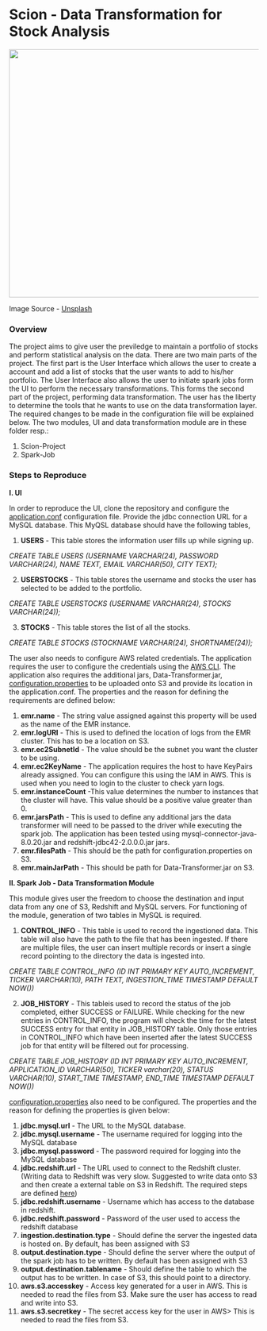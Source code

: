 # Scion - Data Transformation for Stock Analysis

<img src="https://images.unsplash.com/photo-1569025690938-a00729c9e1f9?ixid=MXwxMjA3fDB8MHxzZWFyY2h8M3x8ZmluYW5jZXxlbnwwfHwwfA%3D%3D&ixlib=rb-1.2.1&auto=format&fit=crop&w=1934&q=80" width="1100" height="500">

Image Source - [Unsplash](https://images.unsplash.com/photo-1569025690938-a00729c9e1f9?ixid=MXwxMjA3fDB8MHxzZWFyY2h8M3x8ZmluYW5jZXxlbnwwfHwwfA%3D%3D&ixlib=rb-1.2.1&auto=format&fit=crop&w=600&q=60)

### Overview

The project aims to give user the previledge to maintain a portfolio of stocks and perform statistical analysis on the data. There are two main parts of the project. The first part is the User Interface which allows the user to create a account and add a list of stocks that the user wants to add to his/her portfolio. The User Interface also allows the user to initiate spark jobs form the UI to perform the necessary transformations. This forms the second part of the project, performing data transformation. The user has the liberty to determine the tools that he wants to use on the data transformation layer. The required changes to be made in the configuration file will be explained below.
The two modules, UI and data transformation module are in these folder resp.:
1. Scion-Project
2. Spark-Job

### Steps to Reproduce

**I. UI**

In order to reproduce the UI, clone the repository and configure the [application.conf](https://github.com/vinit2107/CSYE-7200-Project-Grp-5/blob/main/Scion-Project/conf/application.conf) configuration file. Provide the jdbc connection URL for a MySQL database. This MyQSL database should have the following tables, 

1. **USERS** - This table stores the information user fills up while signing up. 

*CREATE TABLE USERS (USERNAME VARCHAR(24), PASSWORD VARCHAR(24), NAME TEXT, EMAIL VARCHAR(50), CITY TEXT);*

2. **USERSTOCKS** - This table stores the username and stocks the user has selected to be added to the portfolio.

*CREATE TABLE USERSTOCKS (USERNAME VARCHAR(24), STOCKS VARCHAR(24));*

3. **STOCKS** - This table stores the list of all the stocks.

*CREATE TABLE STOCKS (STOCKNAME VARCHAR(24), SHORTNAME(24));*

The user also needs to configure AWS related credentials. The application requires the user to configure the credentials using the [AWS CLI](https://docs.aws.amazon.com/cli/latest/userguide/cli-chap-configure.html). The application also requires the additional jars, Data-Transformer.jar, [configuration.properties](https://github.com/vinit2107/CSYE-7200-Project-Grp-5/blob/main/Spark-Job/src/main/resources/configuration.properties) to be uploaded onto S3 and provide its location in the application.conf. The properties and the reason for defining the requirements are defined below:

1. **emr.name** - The string value assigned against this property will be used as the name of the EMR instance.
2. **emr.logURI** - This is used to defined the location of logs from the EMR cluster. This has to be a location on S3.
3. **emr.ec2SubnetId** - The value should be the subnet you want the cluster to be using. 
4. **emr.ec2KeyName** - The application requires the host to have KeyPairs already assigned. You can configure this using the IAM in AWS. This is used when you need to login to the cluster to check yarn logs.
5. **emr.instanceCount** -This value determines the number to instances that the cluster will have. This value should be a positive value greater than 0. 
6. **emr.jarsPath** - This is used to define any additional jars the data transformer will need to be passed to the driver while executing the spark job. The application has been tested using mysql-connector-java-8.0.20.jar and redshift-jdbc42-2.0.0.0.jar jars. 
7. **emr.filesPath** - This should be the path for configuration.properties on S3.
8. **emr.mainJarPath** - This should be path for Data-Transformer.jar on S3.


**II. Spark Job - Data Transformation Module**

This module gives user the freedom to choose the destination and input data from any one of S3, Redshift and MySQL servers. For functioning of the module, generation of two tables in MySQL is required. 

1. **CONTROL_INFO** - This table is used to record the ingestioned data. This table will also have the path to the file that has been ingested. If there are multiple files, the user can insert multiple records or insert a single record pointing to the directory the data is ingested into. 

*CREATE TABLE CONTROL_INFO (ID INT PRIMARY KEY AUTO_INCREMENT, TICKER VARCHAR(10), PATH TEXT, INGESTION_TIME TIMESTAMP DEFAULT NOW())*

2. **JOB_HISTORY** - This tableis used to record the status of the job completed, either SUCCESS or FAILURE. While checking for the new entries in CONTROL_INFO, the program will check the time for the latest SUCCESS entry for that entity in JOB_HISTORY table. Only those entries in CONTROL_INFO which have been inserted after the latest SUCCESS job for that entity will be filtered out for processing. 

*CREATE TABLE JOB_HISTORY (ID INT PRIMARY KEY AUTO_INCREMENT, APPLICATION_ID VARCHAR(50), TICKER varchar(20), STATUS VARCHAR(10), START_TIME TIMESTAMP, END_TIME TIMESTAMP DEFAULT NOW())*

[configuration.properties](https://github.com/vinit2107/CSYE-7200-Project-Grp-5/blob/main/Spark-Job/src/main/resources/configuration.properties) also need to be configured. The properties and the reason for defining the properties is given below:

1. **jdbc.mysql.url** - The URL to the MySQL database.
2. **jdbc.mysql.username** - The username required for logging into the MySQL database
3. **jdbc.mysql.password** - The password required for logging into the MySQL database
4. **jdbc.redshift.url** - The URL used to connect to the Redshift cluster. (Writing data to Redshift was very slow. Suggested to write data onto S3 and then create a external table on S3 in Redshift. The required steps are defined [here](https://docs.aws.amazon.com/redshift/latest/dg/c-getting-started-using-spectrum-create-external-table.html))
5. **jdbc.redshift.username** - Username which has access to the database in redshift.
6. **jdbc.redshift.password** - Password of the user used to access the redshift database
7. **ingestion.destination.type** - Should define the server the ingested data is hosted on. By default, has been assigned with S3
8. **output.destination.type** - Should define the server where the output of the spark job has to be written. By default has been assigned with S3
9. **output.destination.tablename** - Should define the table to which the output has to be written. In case of S3, this should point to a directory.
10. **aws.s3.accesskey** - Access key generated for a user in AWS. This is needed to read the files from S3. Make sure the user has access to read and write into S3.
11. **aws.s3.secretkey** - The secret access key for the user in AWS> This is needed to read the files from S3.







